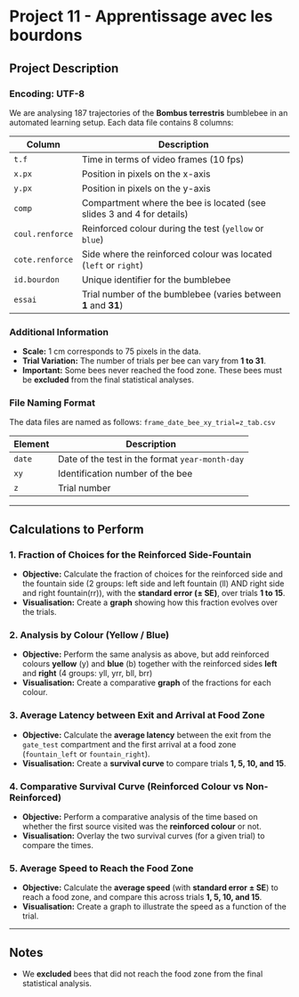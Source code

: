 # Project 11 - Apprentissage avec les bourdons

## Project Description

### Encoding: UTF-8

We are analysing 187 trajectories of the **Bombus terrestris** bumblebee in an automated learning setup. Each data file contains 8 columns:

| Column            | Description                                                               |
|-------------------|---------------------------------------------------------------------------|
| `t.f`             | Time in terms of video frames (10 fps)                                    |
| `x.px`            | Position in pixels on the x-axis                                          |
| `y.px`            | Position in pixels on the y-axis                                          |
| `comp`            | Compartment where the bee is located (see slides 3 and 4 for details)     |
| `coul.renforce`   | Reinforced colour during the test (`yellow` or `blue`)                    |
| `cote.renforce`   | Side where the reinforced colour was located (`left` or `right`)          |
| `id.bourdon`      | Unique identifier for the bumblebee                                       |
| `essai`           | Trial number of the bumblebee (varies between **1** and **31**)           |

### Additional Information

- **Scale:** 1 cm corresponds to 75 pixels in the data.
- **Trial Variation:** The number of trials per bee can vary from **1 to 31**.
- **Important:** Some bees never reached the food zone. These bees must be **excluded** from the final statistical analyses.

### File Naming Format

The data files are named as follows: `frame_date_bee_xy_trial=z_tab.csv`


| Element        | Description                                          |
|----------------|------------------------------------------------------|
| `date`         | Date of the test in the format `year-month-day`      |
| `xy`           | Identification number of the bee                     |
| `z`            | Trial number                                         |

---

## Calculations to Perform

### 1. Fraction of Choices for the Reinforced Side-Fountain

- **Objective:** Calculate the fraction of choices for the reinforced side and the fountain side (2 groups: left side and left fountain (ll) AND right side and right fountain(rr)), with the **standard error (± SE)**, over trials **1 to 15**.
- **Visualisation:** Create a **graph** showing how this fraction evolves over the trials.

### 2. Analysis by Colour (Yellow / Blue)

- **Objective:** Perform the same analysis as above, but add reinforced colours **yellow** (y) and **blue** (b) together with the reinforced sides **left** and **right** (4 groups: yll, yrr, bll, brr)
- **Visualisation:** Create a comparative **graph** of the fractions for each colour.

### 3. Average Latency between Exit and Arrival at Food Zone

- **Objective:** Calculate the **average latency** between the exit from the `gate_test` compartment and the first arrival at a food zone (`fountain_left` or `fountain_right`).
- **Visualisation:** Create a **survival curve** to compare trials **1, 5, 10, and 15**.

### 4. Comparative Survival Curve (Reinforced Colour vs Non-Reinforced)

- **Objective:** Perform a comparative analysis of the time based on whether the first source visited was the **reinforced colour** or not.
- **Visualisation:** Overlay the two survival curves (for a given trial) to compare the times.

### 5. Average Speed to Reach the Food Zone

- **Objective:** Calculate the **average speed** (with **standard error ± SE**) to reach a food zone, and compare this across trials **1, 5, 10, and 15**.
- **Visualisation:** Create a graph to illustrate the speed as a function of the trial.

---

## Notes
- We **excluded** bees that did not reach the food zone from the final statistical analysis.
